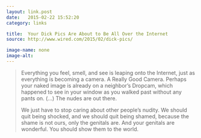 ```yaml
---
layout: link.post
date:   2015-02-22 15:52:20
category: links

title:  Your Dick Pics Are About to Be All Over the Internet
source: http://www.wired.com/2015/02/dick-pics/

image-name: none 
image-alt:
---
```


> Everything you feel, smell, and see is leaping onto the Internet, just as everything is becoming a camera. A Really Good Camera. Perhaps your naked image is already on a neighbor’s Dropcam, which happened to see in your window as you walked past without any pants on. (...) The nudes are out there.
>
>We just have to stop caring about other people’s nudity. We should quit being shocked, and we should quit being shamed, because the shame is not ours, only the genitals are. And your genitals are wonderful. You should show them to the world.
